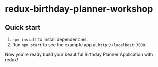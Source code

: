 
# redux-birthday-planner-workshop


## Quick start

1. `npm install` to install dependencies.<br />
2. Run `npm start` to see the example app at `http://localhost:3000`.

Now you're ready build your beautiful Birthday Planner Application with redux!
